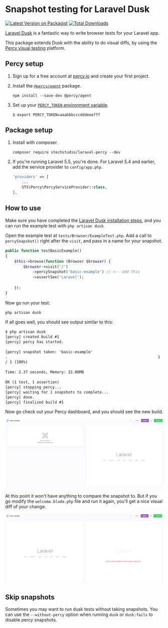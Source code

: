 # Snapshot testing for Laravel Dusk
[![Latest Version on Packagist](https://img.shields.io/packagist/v/stechstudio/laravel-percy.svg?style=flat-square)](https://packagist.org/packages/stechstudio/laravel-percy)
[![Total Downloads](https://img.shields.io/packagist/dt/stechstudio/laravel-percy.svg?style=flat-square)](https://packagist.org/packages/stechstudio/laravel-percy)

[Laravel Dusk](https://laravel.com/docs/master/dusk) is a fantastic way to write browser tests for your Laravel app. 

This package extends Dusk with the ability to do visual diffs, by using the [Percy visual testing](https://percy.io/) platform.

## Percy setup

1. Sign up for a free account at [percy.io](https://percy.io) and create your first project.

2. Install the [`@percy/agent`](https://www.npmjs.com/package/@percy/agent) package.

    ```
    npm install --save-dev @percy/agent
    ```
    
3. Set up your [`PERCY_TOKEN` environment variable](https://docs.percy.io/docs/environment-variables). 

    ```
    $ export PERCY_TOKEN=aaabbbcccdddeeefff
    ```
    
## Package setup

1. Install with composer.

    ```
    composer require stechstudio/laravel-percy --dev
    ```
    
2. If you're running Laravel 5.5, you're done. For Laravel 5.4 and earlier, add the service provider to `config/app.php`.

    ```php
    'providers' => [
        ...
        STS\Percy\PercyServiceProvider::class,
    ],
    ``` 
    
## How to use

Make sure you have completed the [Laravel Dusk installation steps](https://laravel.com/docs/master/dusk#installation), and you can run the example test with `php artisan dusk`.

Open the example test at `tests/Browser/ExampleTest.php`. Add a call to `percySnapshot()` right after the `visit`, and pass in a name for your snapshot.

```php
public function testBasicExample()
{
    $this->browse(function (Browser $browser) {
        $browser->visit('/')
            ->percySnapshot('basic-example') // <-- add this
            ->assertSee('Laravel');
                
    });
}
```

Now go run your test:

```
php artisan dusk
```

If all goes well, you should see output similar to this:

```
$ php artisan dusk
[percy] created build #1
[percy] percy has started.

[percy] snapshot taken: 'basic-example'
.                                                                   1 / 1 (100%)

Time: 2.37 seconds, Memory: 22.00MB

OK (1 test, 1 assertion)
[percy] stopping percy...
[percy] waiting for 1 snapshots to complete...
[percy] done.
[percy] finalized build #1
```

Now go check out your Percy dashboard, and you should see the new build. 

![](docs/first-run.png)

At this point it won't have anything to compare the snapshot to. But if you go modify the `welcome.blade.php` file and run it again, you'll get a nice visual diff of your change.

![](docs/second-run.png)

## Skip snapshots

Sometimes you may want to run dusk tests without taking snapshots. You can use the `--without-percy` option when running `dusk` or `dusk:fails` to disable percy snapshots. 